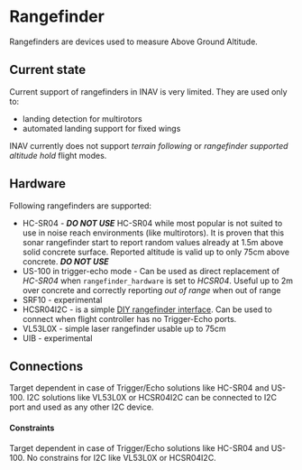 # Rangefinder

Rangefinders are devices used to measure Above Ground Altitude.

## Current state

Current support of rangefinders in INAV is very limited. They are used only to:

* landing detection for multirotors
* automated landing support for fixed wings

INAV currently does not support _terrain following_ or _rangefinder supported altitude hold_ flight modes.

## Hardware

Following rangefinders are supported:

* HC-SR04 - ***DO NOT USE*** HC-SR04 while most popular is not suited to use in noise reach environments (like multirotors). It is proven that this sonar rangefinder start to report random values already at 1.5m above solid concrete surface. Reported altitude is valid up to only 75cm above concrete. ***DO NOT USE***
* US-100 in trigger-echo mode - Can be used as direct replacement of _HC-SR04_ when `rangefinder_hardware` is set to _HCSR04_. Useful up to 2m over concrete and correctly reporting _out of range_ when out of range
* SRF10 - experimental
* HCSR04I2C - is a simple [DIY rangefinder interface](https://github.com/iNavFlight/INAV-Rangefinder-I2C-interface). Can be used to connect when flight controller has no Trigger-Echo ports. 
* VL53L0X - simple laser rangefinder usable up to 75cm
* UIB - experimental

## Connections

Target dependent in case of Trigger/Echo solutions like HC-SR04 and US-100.
I2C solutions like VL53L0X or HCSR04I2C can be connected to I2C port and used as any other I2C device.

#### Constraints

Target dependent in case of Trigger/Echo solutions like HC-SR04 and US-100. No constrains for I2C like VL53L0X or HCSR04I2C.